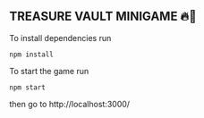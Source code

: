 ## TREASURE VAULT MINIGAME 🔥🌟

To install dependencies run
```
npm install
```

To start the game run
```
npm start
```
then go to http://localhost:3000/
